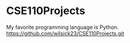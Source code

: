 # CSE110Projects
My favorite programming language is Python.
https://github.com/wilsick23/CSE110Projects.git
